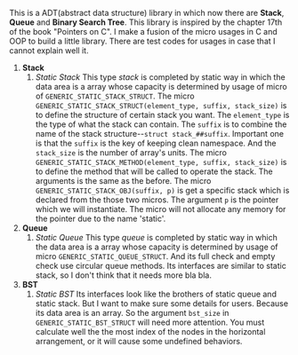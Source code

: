 This is a ADT(abstract data structure) library in which now there are **Stack**, **Queue** and **Binary Search Tree**.
This library is inspired by the chapter 17th of the book "Pointers on C". I make a fusion of the micro usages in C and OOP to build a little library.
There are test codes for usages in case that I cannot explain well it.
1. **Stack**
    1. _Static Stack_
        This type _stack_ is completed by static way in which the data area is a array whose capacity is determined by usage of micro of `GENERIC_STATIC_STACK_STRUCT`.
        The micro `GENERIC_STATIC_STACK_STRUCT(element_type, suffix, stack_size)` is to define the structure of certain stack you want. The `element_type` is the type of what the stack can contain. The `suffix` is to combine the name of the stack structure--`struct stack_##suffix`. Important one is that the `suffix` is the key of keeping clean namespace. And the `stack_size` is the number of array's units.
        The micro `GENERIC_STATIC_STACK_METHOD(element_type, suffix, stack_size)` is to define the method that will be called to operate the stack. The arguments is the same as the before.
        The micro `GENERIC_STATIC_STACK_OBJ(suffix, p)` is get a specific stack which is declared from the those two micros. The argument `p` is the pointer which we will instantiate. The micro will not allocate any memory for the pointer due to the name 'static'.
2. **Queue**
    1. _Static Queue_
        This type _queue_ is completed by static way in which the data area is a array whose capacity is determined by usage of micro `GENERIC_STATIC_QUEUE_STRUCT`. And its full check and empty check use circular queue methods. Its interfaces are similar to static stack, so I don't think that it needs more bla bla.
3. **BST**
    1. _Static BST_
        Its interfaces look like the brothers of static queue and static stack. But I want to make sure some details for users.
        Because its data area is an array. So the argument `bst_size` in `GENERIC_STATIC_BST_STRUCT` will need more attention. You must calculate well the the most index of the nodes in the horizontal arrangement, or it will cause some undefined behaviors.